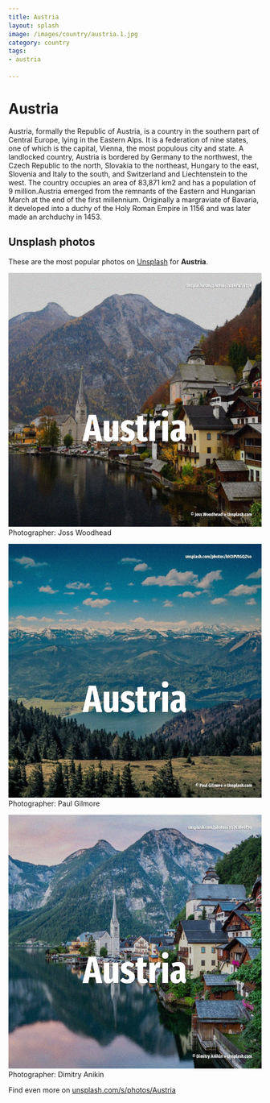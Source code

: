 ```yaml
---
title: Austria
layout: splash
image: /images/country/austria.1.jpg
category: country
tags:
- austria

---
```

# Austria

Austria, formally the Republic of Austria, is a country in the southern part of Central Europe,  lying in the Eastern Alps. It is a federation of nine states, one of which is the capital, Vienna, the most populous city and  state. A landlocked country, Austria is bordered by Germany to the northwest, the Czech Republic to the  north, Slovakia to the northeast, Hungary to the east, Slovenia and Italy to the south, and  Switzerland and Liechtenstein to the west. The country occupies an area of 83,871 km2  and has a population of 9 million.Austria emerged from  the remnants of the Eastern and Hungarian March at the end of the first millennium. Originally a margraviate of Bavaria, it developed into a duchy of the Holy Roman Empire in 1156 and  was later made an archduchy in 1453. 

 
## Unsplash photos
These are the most popular photos on [Unsplash](https://unsplash.com) for **Austria**.
 
![Austria](/images/country/austria.1.jpg)
Photographer:  Joss Woodhead
 
![Austria](/images/country/austria.2.jpg)
Photographer:  Paul Gilmore
 
![Austria](/images/country/austria.3.jpg)
Photographer:  Dimitry Anikin
 
Find even more on [unsplash.com/s/photos/Austria](https://unsplash.com/s/photos/Austria)
 
